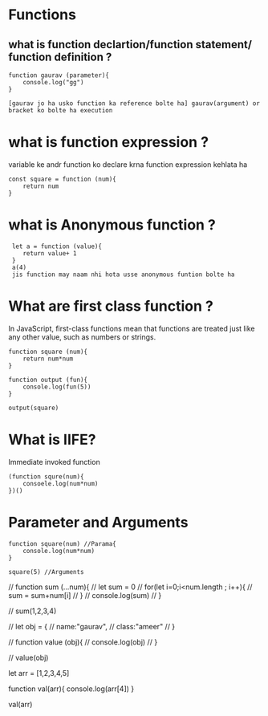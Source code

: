 # Functions

## what is function declartion/function statement/ function definition  ?
```
function gaurav (parameter){
    console.log("gg")
}

[gaurav jo ha usko function ka reference bolte ha] gaurav(argument) or bracket ko bolte ha execution  
```


# what is function expression ?

variable ke andr function ko declare krna function expression kehlata ha
```
const square = function (num){
    return num
}
```



# what is Anonymous function ?

```
 let a = function (value){
    return value+ 1
 }
 a(4)
 jis function may naam nhi hota usse anonymous funtion bolte ha
```

# What are first class function ?

In JavaScript, first-class functions mean that functions are treated just like any other value, such as numbers or strings.
```
function square (num){
    return num*num
}

function output (fun){
    console.log(fun(5))
}

output(square)
```


# What is IIFE?

Immediate invoked function
```
(function squre(num){
    consoele.log(num*num)
})()
```


# Parameter and Arguments
```
function square(num) //Parama{
    console.log(num*num)
}

square(5) //Arguments
```


// function sum (...num){
//  let sum = 0
//  for(let i=0;i<num.length ; i++){
//        sum = sum+num[i]
//  }
//  console.log(sum) 
// }

// sum(1,2,3,4)


// let obj = {
//     name:"gaurav",
//     class:"ameer"
// }

// function value (obj){
//     console.log(obj)
// }

// value(obj)


let arr = [1,2,3,4,5]

function val(arr){
    console.log(arr[4])
}

val(arr) 